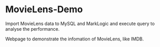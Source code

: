 # MovieLens-Demo
Import MovieLens data to MySQL and MarkLogic and execute query to analyse the performance.

Webpage to demonstrate the infomation of MovieLens, like IMDB.
